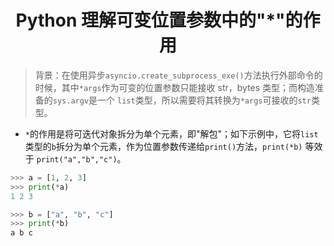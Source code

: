 # <center>Python 理解可变位置参数中的"*"的作用

> 背景：在使用异步`asyncio.create_subprocess_exe()`方法执行外部命令的时候，其中`*args`作为可变的位置参数只能接收 str，bytes 类型；而构造准备的`sys.argv`是一个 `list`类型，所以需要将其转换为`*args`可接收的`str`类型。

* `*`的作用是将可迭代对象拆分为单个元素，即"解包"；如下示例中，它将`list`类型的`b`拆分为单个元素，作为位置参数传递给`print()`方法，`print(*b)` 等效于 `print("a","b","c")`。

```py
>>> a = [1, 2, 3]
>>> print(*a)
1 2 3

>>> b = ["a", "b", "c"]
>>> print(*b)
a b c
```

